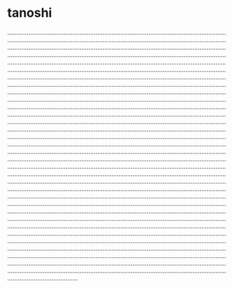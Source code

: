 # tanoshi

....................................................................................................................................................................................................................................................................................................................................................................................................................................................................................................................................................................................................................................................................................................................................................................................................................................................................................................................................................................................................................................................................................................................................................................................................................................................................................................................................................................................................................................................................................................................................................................................................................................................................................................................................................................................................................................................................................................................................................................................................................................................................................................................................................................................................................................................................................................................................................................................................................................................................................................................................................................................................................................................................................................................................................................................................................................................................................................................................................................................................................................................................................................................................................................................................................................................................................................................................................................................................................................................................................................................................................................................................................................................................................................................................................................................................................................................................................................................................................................................................................................................................................................................................................................................................................................................................................................